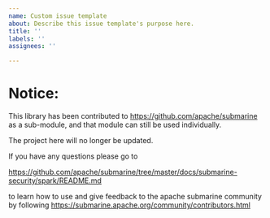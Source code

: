 ```yaml
---
name: Custom issue template
about: Describe this issue template's purpose here.
title: ''
labels: ''
assignees: ''

---
```


# Notice:
This library has been contributed to https://github.com/apache/submarine as a sub-module, and that module can still be used individually.

The project here will no longer be updated.

If you have any questions please go to

https://github.com/apache/submarine/tree/master/docs/submarine-security/spark/README.md

to learn how to use and give feedback to the apache submarine community by following https://submarine.apache.org/community/contributors.html
